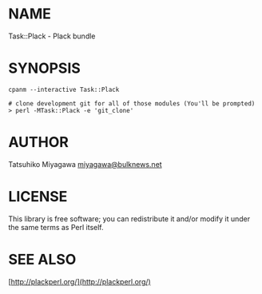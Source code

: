 # NAME

Task::Plack - Plack bundle

# SYNOPSIS

    cpanm --interactive Task::Plack

    # clone development git for all of those modules (You'll be prompted)
    > perl -MTask::Plack -e 'git_clone'

# AUTHOR

Tatsuhiko Miyagawa <miyagawa@bulknews.net>

# LICENSE

This library is free software; you can redistribute it and/or modify
it under the same terms as Perl itself.

# SEE ALSO

[http://plackperl.org/](http://plackperl.org/)
